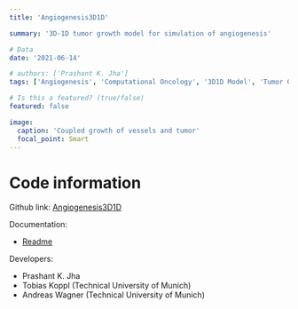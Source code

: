 ```yaml
---
title: 'Angiogenesis3D1D'

summary: '3D-1D tumor growth model for simulation of angiogenesis'

# Data
date: '2021-06-14'

# authors: ['Prashant K. Jha']
tags: ['Angiogenesis', 'Computational Oncology', '3D1D Model', 'Tumor Growth']

# Is this a featured? (true/false)
featured: false

image:
  caption: 'Coupled growth of vessels and tumor'
  focal_point: Smart
---
```


# Code information

Github link: [Angiogenesis3D1D](https://github.com/CancerModeling/Angiogenesis3D1D)

Documentation: 

- [Readme](https://github.com/CancerModeling/Angiogenesis3D1D/blob/main/README.md)

Developers:
 
- Prashant K. Jha
- Tobias Koppl (Technical University of Munich)
- Andreas Wagner (Technical University of Munich)

